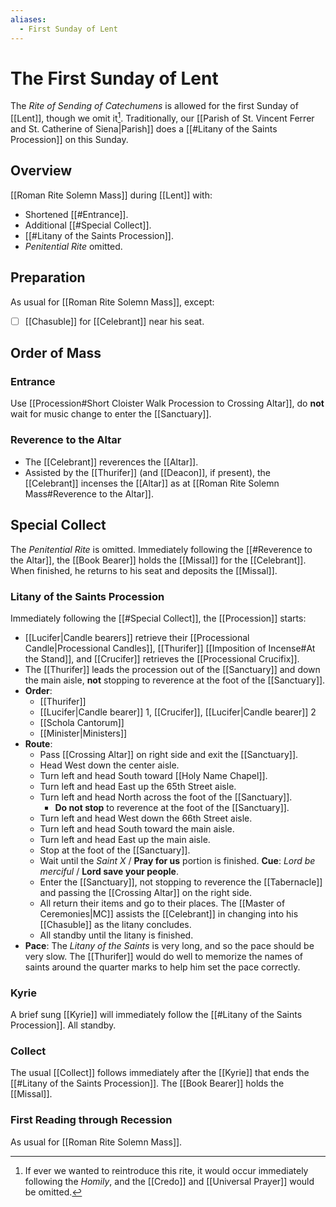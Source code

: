 ```yaml
---
aliases:
  - First Sunday of Lent
---
```

# The First Sunday of Lent
The _Rite of Sending of Catechumens_ is allowed for the first Sunday of [[Lent]], though we omit it[^catechumens]. Traditionally, our [[Parish of St. Vincent Ferrer and St. Catherine of Siena|Parish]] does a [[#Litany of the Saints Procession]] on this Sunday.

[^catechumens]: If ever we wanted to reintroduce this rite, it would occur immediately following the _Homily_, and the [[Credo]] and [[Universal Prayer]] would be omitted.

## Overview
[[Roman Rite Solemn Mass]] during [[Lent]] with:

- Shortened [[#Entrance]].
- Additional [[#Special Collect]].
- [[#Litany of the Saints Procession]].
- _Penitential Rite_ omitted.

## Preparation
As usual for [[Roman Rite Solemn Mass]], except:

- [ ] [[Chasuble]] for [[Celebrant]] near his seat.

## Order of Mass

### Entrance
Use [[Procession#Short Cloister Walk Procession to Crossing Altar]], do **not** wait for music change to enter the [[Sanctuary]].

### Reverence to the Altar
- The [[Celebrant]] reverences the [[Altar]].
- Assisted by the [[Thurifer]] (and [[Deacon]], if present), the [[Celebrant]] incenses the [[Altar]] as at [[Roman Rite Solemn Mass#Reverence to the Altar]].

## Special Collect
The _Penitential Rite_ is omitted. Immediately following the [[#Reverence to the Altar]], the [[Book Bearer]] holds the [[Missal]] for the [[Celebrant]]. When finished, he returns to his seat and deposits the [[Missal]].

### Litany of the Saints Procession
Immediately following the [[#Special Collect]], the [[Procession]] starts:

- [[Lucifer|Candle bearers]] retrieve their [[Processional Candle|Processional Candles]], [[Thurifer]] [[Imposition of Incense#At the Stand]], and [[Crucifer]] retrieves the [[Processional Crucifix]].
- The [[Thurifer]] leads the procession out of the [[Sanctuary]] and down the main aisle, **not** stopping to reverence at the foot of the [[Sanctuary]].
- **Order**:
	- [[Thurifer]]
	- [[Lucifer|Candle bearer]] 1, [[Crucifer]], [[Lucifer|Candle bearer]] 2
	- [[Schola Cantorum]]
	- [[Minister|Ministers]]
- **Route**:
	- Pass [[Crossing Altar]] on right side and exit the [[Sanctuary]].
	- Head West down the center aisle.
	- Turn left and head South toward [[Holy Name Chapel]].
	- Turn left and head East up the 65th Street aisle.
	- Turn left and head North across the foot of the [[Sanctuary]].
		- **Do not stop** to reverence at the foot of the [[Sanctuary]].
	- Turn left and head West down the 66th Street aisle.
	- Turn left and head South toward the main aisle.
	- Turn left and head East up the main aisle.
	- Stop at the foot of the [[Sanctuary]].
	- Wait until the _Saint X_ / **Pray for us** portion is finished. **Cue**: _Lord be merciful_ / **Lord save your people**.
	- Enter the [[Sanctuary]], not stopping to reverence the [[Tabernacle]] and passing the [[Crossing Altar]] on the right side.
	- All return their items and go to their places. The [[Master of Ceremonies|MC]] assists the [[Celebrant]] in changing into his [[Chasuble]] as the litany concludes.
	- All standby until the litany is finished.
- **Pace**: The _Litany of the Saints_ is very long, and so the pace should be very slow. The [[Thurifer]] would do well to memorize the names of saints around the quarter marks to help him set the pace correctly.

### Kyrie
A brief sung [[Kyrie]] will immediately follow the [[#Litany of the Saints Procession]]. All standby.

### Collect
The usual [[Collect]] follows immediately after the [[Kyrie]] that ends the [[#Litany of the Saints Procession]]. The [[Book Bearer]] holds the [[Missal]].

### First Reading through Recession
As usual for [[Roman Rite Solemn Mass]].